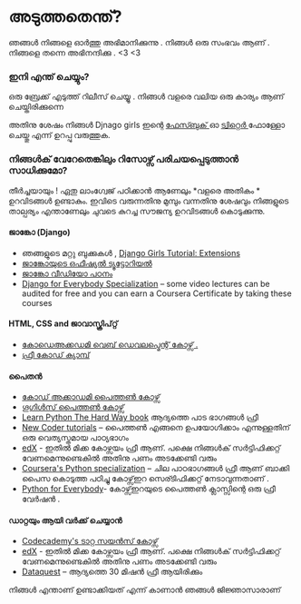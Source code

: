 # അടുത്തതെന്ത്?

ഞങ്ങൾ നിങ്ങളെ ഓർത്തു അഭിമാനിക്കുന്നു . നിങ്ങൾ ഒരു സംഭവം ആണ് . നിങ്ങളെ തന്നെ അഭിനന്ദിക്കു . <3 <3

### ഇനി എന്ത് ചെയ്യും?

ഒരു ബ്രേക്ക് എടുത്ത് റിലീസ് ചെയ്യൂ . നിങ്ങൾ വളരെ വലിയ ഒരു കാര്യം ആണ് ചെയ്തിരിക്കുന്നെ 

അതിനു ശേഷം നിങ്ങൾ Djnago girls ഇന്റെ [ ഫേസ്ബുക് ](http://facebook.com/djangogirls) ഓ [ട്വിറ്റെർ ](https://twitter.com/djangogirls) ഫോള്ളോ ചെയ്തു എന്ന് ഉറപ്പു വരുത്തുക.

### നിങ്ങൾക് വേറേതെങ്കിലും റിസോഴ്സ് പരിചയപ്പെടുത്താൻ സാധിക്കുമോ?

തീർച്ചയായും ! ഏതു ലാംഗ്വേജ് പഠിക്കാൻ ആണേലും *വളരെ അതികം * ഉറവിടങ്ങൾ ഉണ്ടാകും. ഇവിടെ വരുന്നതിനു മുമ്പും വന്നതിനു ശേഷവും നിങ്ങളുടെ താല്പര്യം എന്താണേലും ചുവടെ കുറച്ച സൗജന്യ ഉറവിടങ്ങൾ കൊടുക്കുന്നു.

#### ജാങ്കോ (Django)

- ഞങ്ങളുടെ മറ്റു ബുക്കുകൾ , [Django Girls Tutorial: Extensions](https://tutorial-extensions.djangogirls.org/)
- [ജാങ്കോയുടെ ഒഫീഷ്യൽ ട്യൂട്ടോറിയൽ ](https://docs.djangoproject.com/en/2.2/intro/tutorial01/)
- [ജാങ്കോ വീഡിയോ പഠനം ](http://www.gettingstartedwithdjango.com/)
- [Django for Everybody Specialization](https://www.coursera.org/specializations/django) – some video lectures can be audited for free and you can earn a Coursera Certificate by taking these courses

#### HTML, CSS and ജാവാസ്ക്രിപ്റ്റ് 

- [കോഡെഅക്കഡമി വെബ് ഡെവലപ്മെന്റ് കോഴ്സ് .](https://www.codecademy.com/learn/paths/web-development)
- [ഫ്രീ കോഡ് ക്യാമ്പ് ](https://www.freecodecamp.org/)

#### പൈതൻ 

- [കോഡ് അക്കാഡമി പൈത്തൺ കോഴ്സ് ](https://www.codecademy.com/learn/learn-python)
- [ഗൂഗിൾസ് പൈത്തൺ കോഴ്സ് ](https://developers.google.com/edu/python/)
- [Learn Python The Hard Way book](http://learnpythonthehardway.org/book/) ആദ്യത്തെ പാട ഭാഗങ്ങൾ ഫ്രീ 
- [New Coder tutorials](http://newcoder.io/tutorials/) – പൈത്തൺ എങ്ങനെ ഉപയോഗിക്കാം എന്നുള്ളതിന് ഒരു വെത്യസ്തമായ പാഠ്യഭാഗം 
- [edX](https://www.edx.org/course?search_query=python) - ഇതിൽ മിക്ക കോഴ്സയം ഫ്രീ ആണ്. പക്ഷെ നിങ്ങൾക് സർട്ടിഫിക്കറ്റ് വേണമെന്നുണ്ടെകിൽ അതിനു പണം അടക്കേണ്ടി വരും 
- [Coursera's Python specialization](https://www.coursera.org/specializations/python) – ചില പാഠഭാഗങ്ങൾ ഫ്രീ ആണ് ബാക്കി പൈസ കൊടുത്ത പഠിച്ചു കോഴ്സ്ഇറ സെര്ടിഫിക്കറ്റ് നേടാവുന്നതാണ് .
- [Python for Everybody](https://www.py4e.com/)- കോഴ്സ്ഇറയുടെ പൈത്തൺ ക്ലാസ്സിന്റെ ഒരു ഫ്രീ വേർഷൻ .

#### ഡാറ്റയും ആയി വർക്ക് ചെയ്യാൻ 

- [Codecademy's ടാറ്റ സയൻസ് കോഴ്സ് ](https://www.codecademy.com/learn/paths/data-science)
- [edX](https://www.edx.org/course/?search_query=python&subject=Data%20Analysis%20%26%20Statistics) - ഇതിൽ മിക്ക കോഴ്സയം ഫ്രീ ആണ്. പക്ഷെ നിങ്ങൾക് സർട്ടിഫിക്കറ്റ് വേണമെന്നുണ്ടെകിൽ അതിനു പണം അടക്കേണ്ടി വരും 
- [Dataquest](https://www.dataquest.io/) – ആദ്യത്തെ 30 മിഷൻ ഫ്രീ ആയിരിക്കും 

നിങ്ങൾ എന്താണ് ഉണ്ടാക്കിയത് എന്ന് കാണാൻ ഞങ്ങൾ ജിജ്ഞാസാരാണ്